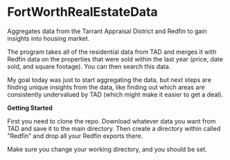 # FortWorthRealEstateData
Aggregates data from the Tarrant Appraisal District and Redfin to gain insights into housing market.

The program takes all of the residential data from TAD and merges it with Redfin data on the properties that were sold within the last year (price, date sold, and square footage). You can then search this data.

My goal today was just to start aggregating the data, but next steps are finding unique insights from the data, like finding out which areas are consistently undervalued by TAD (which might make it easier to get a deal).

**Getting Started**

First you need to clone the repo. Download whatever data you want from TAD and save it to the main directory. Then create a directory within called "Redfin" and drop all your Redfin exports there. 

Make sure you change your working directory, and you should be set.
